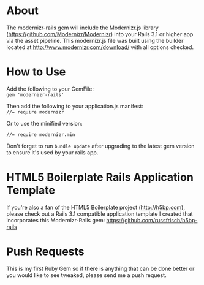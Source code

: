 About
======
The modernizr-rails gem will include the Modernizr.js library (https://github.com/Modernizr/Modernizr) into your Rails 3.1 or higher app via the asset pipeline. This modernizr.js file was built using the builder located at http://www.modernizr.com/download/ with all options checked.

How to Use
===========
Add the following to your GemFile:<br> 
`gem 'modernizr-rails'`<br>

Then add the following to your application.js manifest:<br>
`//= require modernizr`<br>

Or to use the minified version:

`//= require modernizr.min`<br>

Don't forget to run `bundle update` after upgrading to the latest gem version to ensure it's used by your rails app.

HTML5 Boilerplate Rails Application Template
=============================================
If you're also a fan of the HTML5 Boilerplate project (http://h5bp.com), please check out a Rails 3.1 compatible application template I created that incorporates this Modernizr-Rails gem: https://github.com/russfrisch/h5bp-rails

Push Requests
==============
This is my first Ruby Gem so if there is anything that can be done better or you would like to see tweaked, please send me a push request.